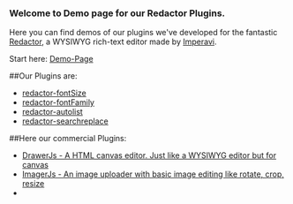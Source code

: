 ### Welcome to Demo page for our Redactor Plugins.
Here you can find demos of our plugins we've developed for the fantastic [Redactor](http://imperavi.com/redactor/), a WYSIWYG rich-text editor made by [Imperavi](http://imperavi.com/).

Start here: [Demo-Page](http://carstenschaefer.github.io)

##Our Plugins are:
* [redactor-fontSize](https://github.com/carstenschaefer/redactor-fontSize)
* [redactor-fontFamily](https://github.com/carstenschaefer/redactor-fontFamily)
* [redactor-autolist](https://github.com/carstenschaefer/redactor-autolist)
* [redactor-searchreplace](https://github.com/carstenschaefer/redactor-searchreplace)

##Here our commercial Plugins:
* [DrawerJs - A HTML canvas editor. Just like a WYSIWYG editor but for canvas](https://www.drawerjs.com)
* [ImagerJs - An image uploader with basic image editing like rotate, crop, resize](https://www.imagerjs.com)
* 
